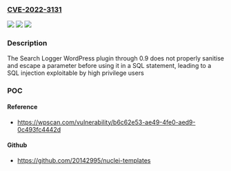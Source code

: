 ### [CVE-2022-3131](https://cve.mitre.org/cgi-bin/cvename.cgi?name=CVE-2022-3131)
![](https://img.shields.io/static/v1?label=Product&message=Search%20Logger%20%E2%80%93%20Know%20What%20Your%20Visitors%20Search&color=blue)
![](https://img.shields.io/static/v1?label=Version&message=0.9%3C%3D%200.9%20&color=brighgreen)
![](https://img.shields.io/static/v1?label=Vulnerability&message=CWE-89%20SQL%20Injection&color=brighgreen)

### Description

The Search Logger WordPress plugin through 0.9 does not properly sanitise and escape a parameter before using it in a SQL statement, leading to a SQL injection exploitable by high privilege users

### POC

#### Reference
- https://wpscan.com/vulnerability/b6c62e53-ae49-4fe0-aed9-0c493fc4442d

#### Github
- https://github.com/20142995/nuclei-templates

